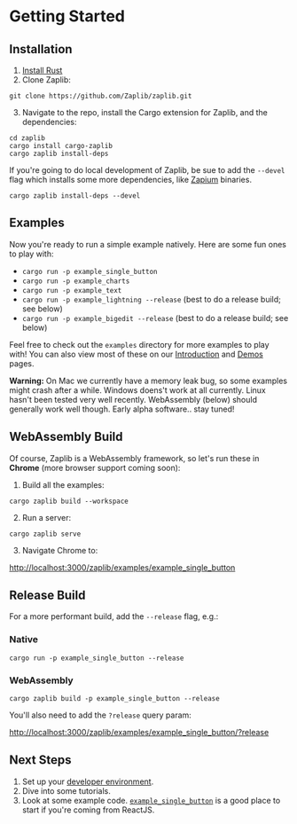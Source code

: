 # Getting Started

## Installation

1. [Install Rust](https://www.rust-lang.org/tools/install)
2. Clone Zaplib:

```
git clone https://github.com/Zaplib/zaplib.git
```

3. Navigate to the repo, install the Cargo extension for Zaplib, and the dependencies:

```
cd zaplib
cargo install cargo-zaplib
cargo zaplib install-deps
```

If you're going to do local development of Zaplib, be sue to add the `--devel` flag which installs some more dependencies, like [Zapium](./zapium.md) binaries.

```
cargo zaplib install-deps --devel
```

## Examples

Now you're ready to run a simple example natively. Here are some fun ones to play with:
* `cargo run -p example_single_button`
* `cargo run -p example_charts`
* `cargo run -p example_text`
* `cargo run -p example_lightning --release` (best to do a release build; see below)
* `cargo run -p example_bigedit --release` (best to do a release build; see below)

Feel free to check out the `examples` directory for more examples to play with! You can also view most of these on our [Introduction](./introduction.md) and [Demos](./demos.md) pages.

**Warning:** On Mac we currently have a memory leak bug, so some examples might crash after a while. Windows doens't work at all currently. Linux hasn't been tested very well recently. WebAssembly (below) should generally work well though. Early alpha software.. stay tuned!

##  WebAssembly Build

Of course, Zaplib is a WebAssembly framework, so let's run these in **Chrome** (more browser support coming soon):

1. Build all the examples:

```
cargo zaplib build --workspace
```

2. Run a server:

```
cargo zaplib serve
```

3. Navigate Chrome to:

<a target="_blank" href="http://localhost:3000/zaplib/examples/example_single_button">http://localhost:3000/zaplib/examples/example_single_button</a>

## Release Build

For a more performant build, add the `--release` flag, e.g.:


### Native

```
cargo run -p example_single_button --release
```

### WebAssembly

```
cargo zaplib build -p example_single_button --release
```

You'll also need to add the `?release` query param:

<a target="_blank" href="http://localhost:3000/zaplib/examples/example_single_button/?release">http://localhost:3000/zaplib/examples/example_single_button/?release</a>

## Next Steps

1. Set up your [developer environment](./developer_environment.html).
2. Dive into some tutorials.
3. Look at some example code. [`example_single_button`](https://github.com/Zaplib/zaplib/blob/main/zaplib/examples/example_single_button/src/single_button.rs) is a good place to start if you're coming from ReactJS.
